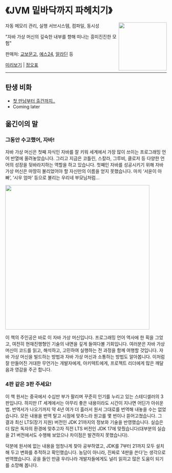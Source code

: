 
# 《JVM 밑바닥까지 파헤치기》 
<img src="https://contents.kyobobook.co.kr/sih/fit-in/458x0/pdt/9788966264414.jpg" width="150" align=right>
자동 메모리 관리, 실행 서브시스템, 컴파일, 동시성

"자바 가상 머신의 깊숙한 내부를 향해 떠나는 흥미진진한 모험"

판매처: <a href="https://product.kyobobook.co.kr/detail/S000213057051">교보문고</a>, <a href="https://www.yes24.com/Product/Goods/126114513">예스24</a>, <a href="https://www.aladin.co.kr/shop/wproduct.aspx?ItemId=338394581">알라딘</a> 등

[미리보기](https://product.kyobobook.co.kr/book/preview/S000213057051) | [정오표](https://docs.google.com/document/d/1Xa0VvT-2ADxCZu5LIKgo4rLTpOYXba2wlSo7AZ4Egrk)

---

## 탄생 비화

* [첫 만남부터 출간까지..](https://brunch.co.kr/@wegra/36)
* Coming later

## 옮긴이의 말

### 그동안 수고했어, 자바!

자바 가상 머신은 첫째 자식인 자바를 잘 키워 세계에서 가장 많이 쓰이는 프로그래밍 언어 반열에 올려놓았습니다. 그리고 지금은 코틀린, 스칼라, 그루비, 클로저 등 다양한 언어의 성장을 뒷바라지하는 역할을 하고 있습니다. 첫째인 자바를 성공시키기 위해 자바 가상 머신은 마땅히 불리었어야 할 자신만의 이름을 얻지 못했습니다. 마치 ‘서윤이 아빠’, ‘시우 엄마’ 등으로 불리는 우리네 부모님처럼… 

<img src="https://github.com/WegraLee/JVM/blob/main/JVM%20languages.png?raw=true" width="450">

이 책의 주인공은 바로 이 자바 가상 머신입니다. 프로그래밍 언어 역사에 한 획을 그었고, 여전히 현재진행형인 기술의 내면을 깊게 들여다볼 기회입니다. 여러분은 자바 가상 머신이 코드를 읽고, 해석하고, 고민하여 실행하는 전 과정을 함께 여행할 것입니다. 자바 가상 머신을 빌드하는 방법과 자바 가상 머신과 소통하는 방법도 알아봅니다. 이처럼 잘 만들어진 거대한 무언가는 개발자에게, 아키텍트에게, 프로젝트 리더에게 많은 깨달음과 영감을 주곤 합니다.

### 4판 같은 3판 주세요!

이 책 원서는 중국에서 수십만 부가 팔리며 꾸준히 인기를 누리고 있는 스테디셀러의 3판입니다. 하지만 IT 세계에서는 아무리 좋은 내용이라도 시간이 지나면 어딘가 아쉬운 법. 번역서가 나오기까지 약 4년 여가 더 흘러서 원서 그대로를 번역해 내놓을 수는 없었습니다. 모든 내용을 번역 탈고 시점에 맞추느라 원고를 몇 번이나 뜯어고쳤습니다. 그 결과 최신 LTS(장기 지원) 버전인 JDK 21까지의 정보와 기술을 반영했습니다. 실습은 더 많은 독자의 환경에 맞추고자 직전 LTS 버전인 JDK 17에 맞췄습니다(대부분의 실습을 21 버전에서도 수행해 보았으나 차이점은 발견하지 못했습니다).

덕분에 원서에 없는 내용을 엄청나게 찾아 공부하였고, JDK를 7부터 21까지 모두 설치해 두고 변화를 추적하고 확인했습니다. 농담이 아니라, 진짜로 ‘4판을 쓴다’는 생각으로 번역했습니다. 공을 들인 만큼 우리나라 개발자들에게도 널리 읽히고 많은 도움이 되기를 소망해 봅니다.

